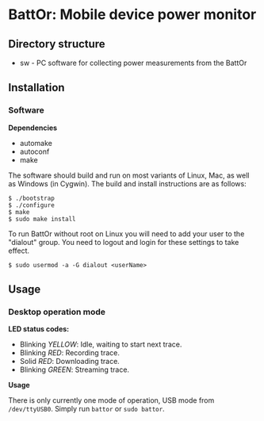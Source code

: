 # BattOr: Mobile device power monitor

## Directory structure

* sw - PC software for collecting power measurements from the BattOr

## Installation

### Software

**Dependencies**
* automake
* autoconf
* make

The software should build and run on most variants of Linux, Mac, as well as Windows (in Cygwin). The build and install instructions are as follows:

    $ ./bootstrap
    $ ./configure
    $ make
    $ sudo make install

To run BattOr without root on Linux you will need to add your user to the "dialout" group. You need to logout and login for these settings to take effect.

    $ sudo usermod -a -G dialout <userName>

## Usage

### Desktop operation mode

**LED status codes:**
* Blinking *YELLOW*: Idle, waiting to start next trace.
* Blinking *RED*: Recording trace.
* Solid *RED*: Downloading trace.
* Blinking *GREEN*: Streaming trace.

**Usage**

There is only currently one mode of operation, USB mode from `/dev/ttyUSB0`.
Simply run `battor` or `sudo battor`.
